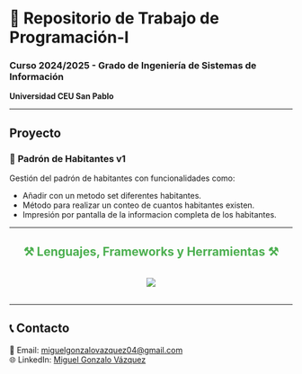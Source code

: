 # 🚀 Repositorio de Trabajo de Programación-I  
### Curso 2024/2025 - Grado de Ingeniería de Sistemas de Información  
**Universidad CEU San Pablo**

---

## Proyecto 
### 📌 **Padrón de Habitantes v1**  
Gestión del padrón de habitantes con funcionalidades como:
 
- Añadir con un metodo set diferentes habitantes.  
- Método para realizar un conteo de cuantos habitantes existen.
- Impresión por pantalla de la informacion completa de los habitantes.

---

<h2 align="center" style="color: #4CAF50;">⚒️ Lenguajes, Frameworks y Herramientas ⚒️</h2>
<br/>
<div align="center">
    <a href="https://i.pinimg.com/736x/ce/02/a7/ce02a74229e7e123237bba6dd8aa09b7.jpg" target="_blank">
        <img src="https://skillicons.dev/icons?i=java,idea,git,github,notion" />
    </a>
</div>
<br/>

---

## 📞 Contacto  
📧 Email: [miguelgonzalovazquez04@gmail.com](mailto:miguelgonzalovazquez04@gmail.com)  
🌐 LinkedIn: [Miguel Gonzalo Vázquez]([https://www.linkedin.com/](https://www.linkedin.com/in/miguel-gonzalo-vazquez/))
